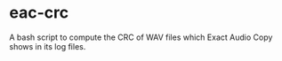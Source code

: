 eac-crc
=======

A bash script to compute the CRC of WAV files which Exact Audio Copy shows in its log files.